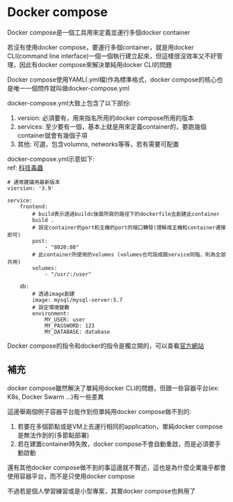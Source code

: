 # Docker compose
Docker compose是一個工具用來定義並運行多個docker container  

若沒有使用docker compose，要運行多個container，就是用docker CLI(command line interface)一個一個執行建立起來，但這樣很沒效率又不好管理，因此有docker compose來解決單純用docker CLI的問題

Docker compose使用YAML(.yml檔)作為標準格式，docker compose的核心也是唯一一個問件就叫做docker-compose.yml  

docker-compose.yml大致上包含了以下部份:  
1. version: 必須要有，用來指名所用的docker compose所用的版本  
2. services: 至少要有一個，基本上就是用來定義container的，要跑幾個container就會有幾個子項  
3. 其他: 可選，包含volumns, networks等等，若有需要可配置

docker-compose.yml示意如下:  
ref: [科技毒蟲](https://yhtechnote.com/what-is-docker-compose/)
```
# 通常建議用最新版本
viersion: '3.9'

service:
	frontend:
		# build表示透過buildc後面所寫的路徑下的dockerfile去創建此container
		build .
		# 設定container的port和主機的port的端口轉發(理解成主機和container連接即可)
		post:
			- "8020:80"
		# 此container所使用的volumes (volumes也可設成跟service同階，則為全部共用)
		volumes:
			- "/usr/:/user"

	db:
		# 透過image創建
		image: mysql/mysql-server:5.7
		# 設定環境變數
		environment:
			MY_USER: user
			MY_PASSWORD: 123
			MY_DATABASE: database
```

Docker compose的指令和docker的指令是獨立開的，可以查看[官方網站](https://docs.docker.com/reference/cli/docker/compose/)

## 補充
docker compose雖然解決了單純用docker CLI的問題，但跟一些容器平台(ex: K8s, Docker Swarm ...)有一些差異  

這邊舉兩個例子容器平台能作到但單純用docker compose做不到的:
1. 若要在多個節點或是VM上去運行相同的application，單純docker compose是無法作到的(多節點部署)  
2. 若在建置container時失敗，docker compose不會自動重啟，而是必須要手動啟動

還有其他docker compose做不到的事這邊就不贅述，這也是為什麼企業幾乎都會使用容器平台，而不是只使用docker compose  

不過若是個人學習練習或是小型專案，其實docker compose也夠用了
